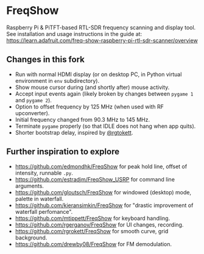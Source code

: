 FreqShow
========

Raspberry Pi &amp; PiTFT-based RTL-SDR frequency scanning and display tool.  See installation and usage instructions in the guide at:
https://learn.adafruit.com/freq-show-raspberry-pi-rtl-sdr-scanner/overview


## Changes in this fork
- Run with normal HDMI display (or on desktop PC, in Python virtual environment in `env` subdirectory).
- Show mouse cursor during (and shortly after) mouse activity.
- Accept input events again (likely broken by changes between `pygame 1` and `pygame 2`).
- Option to offset frequency by 125 MHz (when used with RF upconverter).
- Initial frequency changed from 90.3 MHz to 145 MHz.
- Terminate `pygame` properly (so that IDLE does not hang when app quits).
- Shorter bootstrap delay, inspired by [@rgtokett](https://github.com/rgrokett/FreqShow/commit/0d6f4e59d2acaaba66606fba6a0d76d05b08c759).

## Further inspiration to explore
- https://github.com/edmondhk/FreqShow for peak hold line, offset of intensity, runnable `.py`.
- https://github.com/estradjm/FreqShow_USRP for command line arguments.
- https://github.com/gloutsch/FreqShow for windowed (desktop) mode, palette in waterfall.
- https://github.com/kieransimkin/FreqShow for "drastic improvement of waterfall perfomance".
- https://github.com/mtippett/FreqShow for keyboard handling.
- https://github.com/rgerganov/FreqShow for UI changes, recording.
- https://github.com/rgrokett/FreqShow for smooth curve, grid background.
- https://github.com/drewby08/FreqShow for FM demodulation.
